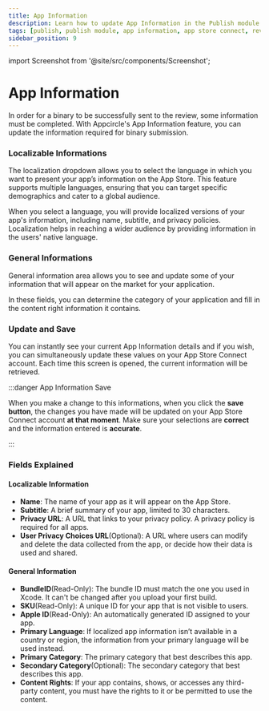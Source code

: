 ```yaml
---
title: App Information
description: Learn how to update App Information in the Publish module of Appcircle
tags: [publish, publish module, app information, app store connect, review]
sidebar_position: 9
---
```


import Screenshot from '@site/src/components/Screenshot';

# App Information

In order for a binary to be successfully sent to the review, some information must be completed. With Appcircle's App Information feature, you can update the information required for binary submission.

<Screenshot url='https://cdn.appcircle.io/docs/assets/BE3926-appInfodot.png' />

### Localizable Informations

The localization dropdown allows you to select the language in which you want to present your app’s information on the App Store. This feature supports multiple languages, ensuring that you can target specific demographics and cater to a global audience.

When you select a language, you will provide localized versions of your app's information, including name, subtitle, and privacy policies. Localization helps in reaching a wider audience by providing information in the users' native language.

<Screenshot url='https://cdn.appcircle.io/docs/assets/BE3926-localizeInfo.png' />

### General Informations

General information area allows you to see and update some of your information that will appear on the market for your application. 

In these fields, you can determine the category of your application and fill in the content right information it contains.

<Screenshot url='https://cdn.appcircle.io/docs/assets/BE3926-generalInfo.png' />

### Update and Save

You can instantly see your current App Information details and if you wish, you can simultaneously update these values on your App Store Connect account. Each time this screen is opened, the current information will be retrieved.

<Screenshot url='https://cdn.appcircle.io/docs/assets/BE3926-appInfoDetails.png' />

:::danger App Information Save

When you make a change to this informations, when you click the **save button**, the changes you have made will be updated on your App Store Connect account **at that moment**. Make sure your selections are **correct** and the information entered is **accurate**.

:::

### Fields Explained

#### Localizable Information

- **Name**: The name of your app as it will appear on the App Store.
- **Subtitle**: A brief summary of your app, limited to 30 characters.
- **Privacy URL**: A URL that links to your privacy policy. A privacy policy is required for all apps.
- **User Privacy Choices URL**(Optional): A URL where users can modify and delete the data collected from the app, or decide how their data is used and shared.

#### General Information

- **BundleID**(Read-Only): The bundle ID must match the one you used in Xcode. It can't be changed after you upload your first build.
- **SKU**(Read-Only): A unique ID for your app that is not visible to users.
- **Apple ID**(Read-Only): An automatically generated ID assigned to your app.
- **Primary Language**: If localized app information isn’t available in a country or region, the information from your primary language will be used instead.
- **Primary Category**: The primary category that best describes this app.
- **Secondary Category**(Optional): The secondary category that best describes this app.
- **Content Rights**: If your app contains, shows, or accesses any third-party content, you must have the rights to it or be permitted to use the content.
